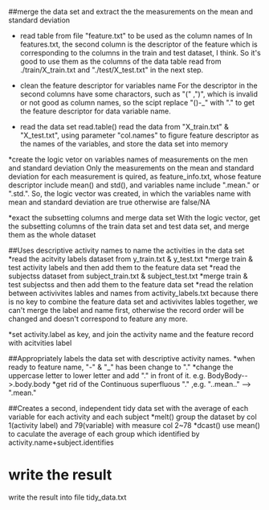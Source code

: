 ##merge the data set and extract the the measurements on the mean and standard deviation 
* read table from file "feature.txt" to be used as the column names of 
  In features.txt, the second column is the descriptor of the feature which is corresponding to the columns in the train and test dataset, I think. So it's good to use them as the columns of the data table read from ./train/X_train.txt and "./test/X_test.txt" in the next step.
  
* clean the feature descriptor for variables name
For the descriptor in the second columns have some charactors, such as "(" ,")", which is invalid or not good as column names, so the scipt replace "()-_" with "." to get the feature descriptor for data variable name.
  
* read the data set
read.table() read the data from "X_train.txt" & "X_test.txt", using parameter "col.names" to figure feature descriptor as the names of the variables, and store the data set into memory

*create the logic vetor on variables names of measurements on the men and standard deviation
Only the measurements on the mean and standard deviation for each measurement is quired, as feature_info.txt, whose feature descriptor include mean() and std(), and variables name include ".mean." or ".std.". So, the logic vector was created, in which the variables name with mean and standard deviation are true otherwise are false/NA

*exact the subsetting columns and merge data set
With the logic vector, get the subsetting columns of the train data set and test data set, and merge them as the whole dataset

##Uses descriptive activity names to name the activities in the data set
*read the acitvity labels dataset from y_train.txt & y_test.txt
*merge train & test activity labels and then add them to the feature data set
*read the subjectss dataset from subject_train.txt & subject_test.txt
*merge train & test subjectss and then add them to the feature data set
*read the relation between activivites lables and names from activity_labels.txt
because there is no key to combine the feature data set and activivites lables together, we can't merge the label and name first, otherwise the record order will be changed and doesn't correspond to feature any more.
	
*set activity.label as key, and join the activity name and the feature record with acitvities label

##Appropriately labels the data set with descriptive activity names. 
*when ready to feature name, "-" & "_" has been change to "."
*change the uppercase letter to lower letter and add "." in front of it. e.g. BodyBody-->.body.body
*get rid of the Continuous superfluous "." ,e.g. "..mean.." --> ".mean."

##Creates a second, independent tidy data set with the average of each variable for each activity and each subject
*melt() group the dataset by col 1(activity label) and 79(variable) with measure col 2~78
*dcast() use mean() to caculate the average of each group which identified by activity.name+subject.identifies

# write the result 
  write the result into file tidy_data.txt